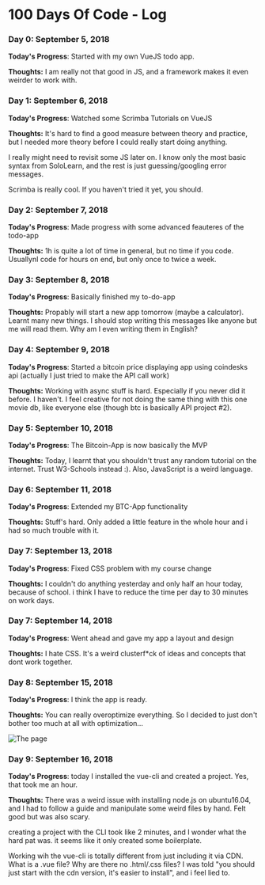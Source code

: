 # 100 Days Of Code - Log

### Day 0: September 5, 2018

**Today's Progress**: Started with my own VueJS todo app.

**Thoughts:** I am really not that good in JS, and a framework makes it even weirder to work with.

### Day 1: September 6, 2018

**Today's Progress**: Watched some Scrimba Tutorials on VueJS

**Thoughts:** It's hard to find a good measure between theory and practice, but I needed more theory before I could really start doing anything.

I really might need to revisit some JS later on. I know only the most basic syntax from SoloLearn, and the rest is just guessing/googling error messages. 

Scrimba is really cool. If you haven't tried it yet, you should.

### Day 2: September 7, 2018

**Today's Progress**: Made progress with some advanced feauteres of the todo-app

**Thoughts:** 1h is quite a lot of time in general, but no time if you code. UsuallynI code for hours on end, but only once to twice a week.

### Day 3: September 8, 2018

**Today's Progress**: Basically finished my to-do-app

**Thoughts:** Propably will start a new app tomorrow (maybe a calculator). Learnt many new things. I should stop writing this messages like anyone but me will read them. Why am I even writing them in English?

### Day 4: September 9, 2018

**Today's Progress**: Started a bitcoin price displaying app using coindesks api (actually I just tried to make the API call work)

**Thoughts:** Working with async stuff is hard. Especially if you never did it before. I haven't. I feel creative for not doing the same thing with this one movie db, like everyone else (though btc is basically API project #2).  


### Day 5: September 10, 2018

**Today's Progress**: The Bitcoin-App is now basically the MVP

**Thoughts:** Today, I learnt that you shouldn't trust any random tutorial on the internet. Trust W3-Schools instead :). Also, JavaScript is a weird language.


### Day 6: September 11, 2018

**Today's Progress**: Extended my BTC-App functionality

**Thoughts:** Stuff's hard. Only added a little feature in the whole hour and i had so much trouble with it.


### Day 7: September 13, 2018

**Today's Progress**: Fixed CSS problem with my course change

**Thoughts:** I couldn't do anything yesterday and only half an hour today, because of school. i think I have to reduce the time per day to 30 minutes on work days.


### Day 7: September 14, 2018

**Today's Progress**: Went ahead and gave my app a layout and design

**Thoughts:** I hate CSS. It's a weird clusterf\*ck of ideas and concepts that dont work together.



### Day 8: September 15, 2018

**Today's Progress**: I think the app is ready.

**Thoughts:** You can really overoptimize everything. So I decided to just don't bother too much at all with optimization...

![The page](https://imgur.com/RzrhJVr.png)



### Day 9: September 16, 2018

**Today's Progress**: today I installed the vue-cli and created a project. Yes, that took me an hour.

**Thoughts:** There was a weird issue with installing node.js on ubuntu16.04, and I had to follow a guide and manipulate some weird files by hand. Felt good but was also scary.

creating a project with the CLI took like 2 minutes, and I wonder what the hard pat was. it seems like it only created some boilerplate.

Working wih the vue-cli is totally different from just including it via CDN. What is a .vue file? Why are there no .html/.css files? I was told "you should just start with the cdn version, it's easier to install", and i feel lied to.
